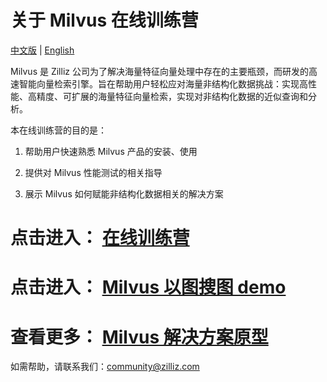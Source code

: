 # 关于 Milvus 在线训练营
[中文版](README.md) | [English](EN_docs/README.md)

Milvus 是 Zilliz 公司为了解决海量特征向量处理中存在的主要瓶颈，而研发的高速智能向量检索引擎。旨在帮助用户轻松应对海量非结构化数据挑战：实现高性能、高精度、可扩展的海量特征向量检索，实现对非结构化数据的近似查询和分析。

本在线训练营的目的是：

1. 帮助用户快速熟悉 Milvus 产品的安装、使用

2. 提供对 Milvus 性能测试的相关指导

3. 展示 Milvus 如何赋能非结构化数据相关的解决方案




# 点击进入：  [**在线训练营**](docs/README.md)

# 点击进入：  [**Milvus 以图搜图 demo**](pic_search_demo/README.md)

# 查看更多： [Milvus 解决方案原型](solutions/README.md)


如需帮助，请联系我们：community@zilliz.com
